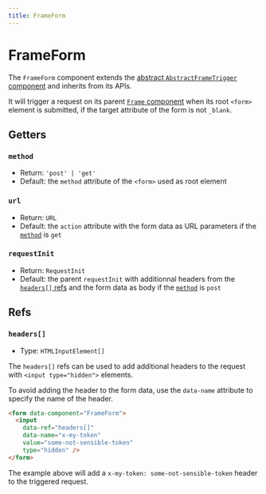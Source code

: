 ```yaml
---
title: FrameForm
---
```


# FrameForm

The `FrameForm` component extends the [abstract `AbstractFrameTrigger` component](./abstract-frame-trigger.md) and inherits from its APIs.

It will trigger a request on its parent [`Frame` component](./frame.md) when its root `<form>` element is submitted, if the target attribute of the form is not `_blank`.

## Getters

### `method`

- Return: `'post' | 'get'`
- Default: the `method` attribute of the `<form>` used as root element

### `url`

- Return: `URL`
- Default: the `action` attribute with the form data as URL parameters if the [`method`](#method) is `get`

### `requestInit`

- Return: `RequestInit`
- Default: the parent `requestInit` with additionnal headers from the [`headers[]` refs](@todo) and the form data as body if the [`method`](#method) is `post`

## Refs

### `headers[]`

- Type: `HTMLInputElement[]`

The `headers[]` refs can be used to add additional headers to the request with `<input type="hidden">` elements.

To avoid adding the header to the form data, use the `data-name` attribute to specify the name of the header.

```html
<form data-component="FrameForm">
  <input
    data-ref="headers[]"
    data-name="x-my-token"
    value="some-not-sensible-token"
    type="hidden" />
</form>
```

The example above will add a `x-my-token: some-not-sensible-token` header to the triggered request.
